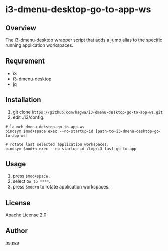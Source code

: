 # i3-dmenu-desktop-go-to-app-ws

## Overview
The i3-dmenu-desktop wrapper script that adds a jump alias to the specific running application workspaces.

## Requrement
- i3
- i3-dmenu-desktop
- jq

## Installation

1. git clone `https://github.com/hsgwa/i3-dmenu-desktop-go-to-app-ws.git` 
2. edit ./i3/config.
```
# launch dmenu-dekstop-go-to-app-ws
bindsym $mod+space exec --no-startup-id [path-to-i3-dmenu-desktop-go-to-app-ws]

# rotate last selected application workspaces.
bindsym $mod+n exec --no-startup-id /tmp/i3-last-go-to-app
```

## Usage

1. press `$mod+space` .
2. select `Go to ****`.
2. press `$mod+n` to rotate application workspaces.


## License
Apache License 2.0

## Author

[hsgwa](https://github.com/hsgwa)
